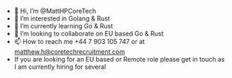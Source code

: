 - 👋 Hi, I’m @MattHPCoreTech
- 👀 I’m interested in Golang & Rust 
- 🌱 I’m currently learning Go & Rust
- 💞️ I’m looking to collaborate on EU based Go & Rust
- 📫 How to reach me +44 7 903 105 747 or at matthew.h@coretechrecruitment.com
- If you are looking for an EU based or Remote role please get in touch as I am currently hiring for several

